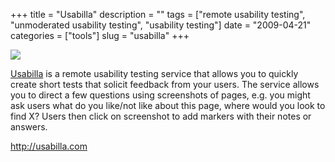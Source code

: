 +++
title = "Usabilla"
description = ""
tags = ["remote usability testing", "unmoderated usability testing", "usability testing"]
date = "2009-04-21"
categories = ["tools"]
slug = "usabilla"
+++


<div class="tool-screenshot mb1"><a href="http://usabilla.com/"><img id="bluga-thumbnail-2792" class="bluga-thumbnail custom" src="//konigi.com/media/bluga/
wt5230d71a284c0_custom.jpg"/></a></div><p><a href="http://usabilla.com/">Usabilla</a> is a remote usability testing service that allows you to quickly create short tests that solicit feedback from your users. The service allows you to direct a few questions using screenshots of pages, e.g. you might ask users what do you like/not like about this page, where would you look to find X? Users then click on screenshot to add markers with their notes or answers.</p>
  
<p><a href="http://usabilla.com/">http://usabilla.com</a></p>
      
